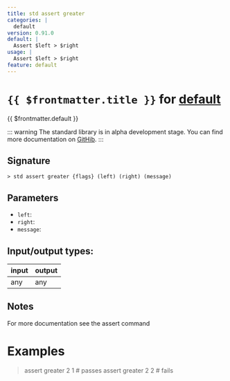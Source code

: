 ```yaml
---
title: std assert greater
categories: |
  default
version: 0.91.0
default: |
  Assert $left > $right
usage: |
  Assert $left > $right
feature: default
---
```

<!-- This file is automatically generated. Please edit the command in https://github.com/nushell/nushell instead. -->

# `{{ $frontmatter.title }}` for [default](/commands/categories/default.md)

<div class='command-title'>{{ $frontmatter.default }}</div>


::: warning
The standard library is in alpha development stage. You can find more documentation on [GitHib](https://github.com/nushell/nushell/tree/main/crates/nu-std).
:::
## Signature

```> std assert greater {flags} (left) (right) (message)```

## Parameters

 -  `left`:
 -  `right`:
 -  `message`:


## Input/output types:

| input | output |
| ----- | ------ |
| any   | any    |

## Notes
For more documentation see the assert command

# Examples

> assert greater 2 1 # passes
> assert greater 2 2 # fails